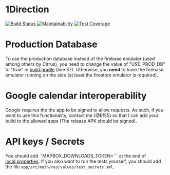 
# 1Direction

[![Build Status](https://api.cirrus-ci.com/github/Sosol02/sdp.svg)](https://cirrus-ci.com/github/Sosol02/sdp)
[![Maintainability](https://api.codeclimate.com/v1/badges/db5bd17d55b87c54a634/maintainability)](https://codeclimate.com/github/Sosol02/sdp/maintainability)
[![Test Coverage](https://api.codeclimate.com/v1/badges/db5bd17d55b87c54a634/test_coverage)](https://codeclimate.com/github/Sosol02/sdp/test_coverage)

# Production Database
To use the production database instead of the firebase emulator (used among others by Cirrus),
you need to change the value of "USE_PROD_DB" to "true" in [build.gradle](https://github.com/Sosol02/sdp/blob/main/app/build.gradle) (line 37).
Otherwise, you **need** to have the firebase emulator running on the side (at least the firestore emulator is required).

# Google calendar interoperability
Google requires the the app to be signed to allow requests.
As such, if you want to use this functionality, contact me (@Ef55) so that I can add your build to the allowed apps
(The release APK should be signed). 

# API keys / Secrets
You should add 
``MAPBOX_DOWNLOADS_TOKEN=<token>```
at the end of [local.properties](https://github.com/Sosol02/sdp/blob/main/local.properties).
If you also want to run the tests yourself, you should add the file `app/src/main/res/values/test_secrets.xml`.